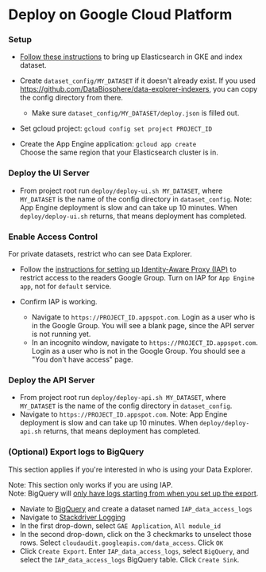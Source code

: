 # Deploy on Google Cloud Platform

### Setup

- [Follow these instructions](https://github.com/DataBiosphere/data-explorer-indexers/tree/master/bigquery/deploy)
  to bring up Elasticsearch in GKE and index dataset.

- Create `dataset_config/MY_DATASET` if it doesn't already exist. If you used
  https://github.com/DataBiosphere/data-explorer-indexers, you can copy the
  config directory from there.

  - Make sure `dataset_config/MY_DATASET/deploy.json` is filled out.

- Set gcloud project: `gcloud config set project PROJECT_ID`

- Create the App Engine application: `gcloud app create`  
  Choose the same region that your Elasticsearch cluster is in.

### Deploy the UI Server

- From project root run `deploy/deploy-ui.sh MY_DATASET`, where `MY_DATASET` is
  the name of the config directory in `dataset_config`.
  Note: App Engine deployment is
  slow and can take up 10 minutes. When `deploy/deploy-ui.sh` returns, that means
  deployment has completed.

### Enable Access Control

For private datasets, restrict who can see Data Explorer.

- Follow the [instructions for setting up Identity-Aware Proxy (IAP)](https://cloud.google.com/iap/docs/app-engine-quickstart#enabling_iap)
  to restrict access to the readers Google Group. Turn on IAP for
  `App Engine app`, not for `default` service.

- Confirm IAP is working.
  - Navigate to `https://PROJECT_ID.appspot.com`. Login as a user who is in the
    Google Group. You will see a blank page, since the API server is not running
    yet.
  - In an incognito window, navigate to `https://PROJECT_ID.appspot.com`. Login
    as a user who is not in the Google Group. You should see a "You don't have
    access" page.

### Deploy the API Server

- From project root run `deploy/deploy-api.sh MY_DATASET`, where `MY_DATASET` is
  the name of the config directory in `dataset_config`.
- Navigate to `https://PROJECT_ID.appspot.com`. Note: App Engine deployment is
  slow and can take up 10 minutes. When `deploy/deploy-api.sh` returns, that means
  deployment has completed.

### (Optional) Export logs to BigQuery

This section applies if you're interested in who is using your Data Explorer.

Note: This section only works if you are using IAP.  
Note: BigQuery will [only have logs starting from when you set up the export](https://issuetracker.google.com/issues/64718059).

- Naviate to [BigQuery](https://console.cloud.google.com/bigquery) and create a dataset named `IAP_data_access_logs`
- Navigate to [Stackdriver Logging](https://console.cloud.google.com/logs/viewer)
- In the first drop-down, select `GAE Application`, `All module_id`
- In the second drop-down, click on the 3 checkmarks to unselect those rows. Select `cloudaudit.googleapis.com/data_access`. Click `OK`
- Click `Create Export`. Enter `IAP_data_access_logs`, select `BigQuery`, and
  select the `IAP_data_access_logs` BigQuery table. Click `Create Sink`.
